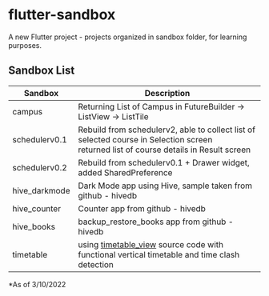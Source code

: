 # flutter-sandbox

A new Flutter project - projects organized in sandbox folder, for learning purposes.

## Sandbox List

| Sandbox        | Description |
| -------------- | ------------|
| campus         | Returning List of Campus in FutureBuilder -> ListView ->  ListTile |
| schedulerv0.1  | Rebuild from schedulerv2, able to collect list of selected course in Selection screen<br>returned list of course details in Result screen |
| schedulerv0.2  | Rebuild from schedulerv0.1 + Drawer widget, added SharedPreference |
| hive_darkmode  | Dark Mode app using Hive, sample taken from github - hivedb |
| hive_counter   | Counter app from github - hivedb |
| hive_books     | backup_restore_books app from github - hivedb |
| timetable      | using [timetable_view](https://github.com/Lone-Wolf17/timetable_view) source code with functional vertical timetable and time clash detection |

*As of 3/10/2022
